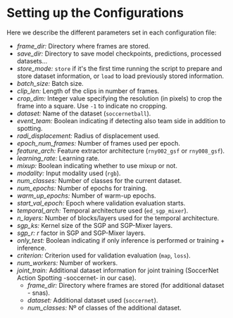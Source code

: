 <div align="left">

# Setting up the Configurations

Here we describe the different parameters set in each configuration file:

- _frame_dir:_ Directory where frames are stored.
- _save_dir:_ Directory to save model checkpoints, predictions, processed datasets...
- _store_mode:_ `store` if it's the first time running the script to prepare and store dataset information, or `load` to load previously stored information.
- _batch_size:_ Batch size.
- _clip_len:_ Length of the clips in number of frames.
- _crop_dim:_ Integer value specifying the resolution (in pixels) to crop the frame into a square. Use `-1` to indicate no cropping.
- _dataset:_ Name of the dataset (`soccernetball`).
- _event_team:_ Boolean indicating if detecting also team side in addition to spotting.
- _radi_displacement:_ Radius of displacement used.
- _epoch_num_frames:_ Number of frames used per epoch.
- _feature_arch:_ Feature extractor architecture (`rny002_gsf` or `rny008_gsf`).
- _learning_rate:_ Learning rate.
- _mixup:_ Boolean indicating whether to use mixup or not.
- _modality:_ Input modality used (`rgb`).
- _num_classes:_ Number of classes for the current dataset.
- _num_epochs:_ Number of epochs for training.
- _warm_up_epochs:_ Number of warm-up epochs.
- _start_val_epoch:_ Epoch where validation evaluation starts.
- _temporal_arch:_ Temporal architecture used (`ed_sgp_mixer`).
- _n_layers:_ Number of blocks/layers used for the temporal architecture.
- _sgp_ks:_ Kernel size of the SGP and SGP-Mixer layers.
- _sgp_r:_ $r$ factor in SGP and SGP-Mixer layers.
- _only_test:_ Boolean indicating if only inference is performed or training + inference.
- _criterion:_ Criterion used for validation evaluation (`map`, `loss`).
- _num_workers:_ Number of workers.
- _joint_train:_ Additional dataset information for joint training (SoccerNet Action Spotting -soccernet- in our case).
    - _frame_dir:_ Directory where frames are stored (for additional dataset - snas).
    - _dataset:_ Additional dataset used (`soccernet`).
    - _num_classes:_ Nº of classes of the additional dataset.
